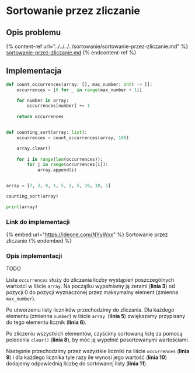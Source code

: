 # Sortowanie przez zliczanie

## Opis problemu

{% content-ref url="../../../../sortowanie/sortowanie-przez-zliczanie.md" %}
[sortowanie-przez-zliczanie.md](../../../../sortowanie/sortowanie-przez-zliczanie.md)
{% endcontent-ref %}

## Implementacja

```python
def count_occurrences(array: [], max_number: int) -> []:
    occurrences = [0 for _ in range(max_number + 1)]

    for number in array:
        occurrences[number] += 1
        
    return occurrences


def counting_sort(array: list):
    occurrences = count_occurrences(array, 100)

    array.clear()
    
    for i in range(len(occurrences)):
        for j in range(occurrences[i]):
            array.append(i)


array = [7, 3, 0, 1, 5, 2, 5, 19, 10, 5]

counting_sort(array)

print(array)
```

### Link do implementacji

{% embed url="https://ideone.com/NYyWxx" %}
Sortowanie przez zliczanie
{% endembed %}

### Opis implementacji

TODO

Lista `occurrences` służy do zliczania liczby wystąpień poszczególnych wartości w liście `array`. Na początku wypełniamy ją zerami (**linia 3**) od pozycji 0 do pozycji wyznaczonej przez maksymalny element (zmienna `max_number`).

Po utworzeniu listy liczników przechodzimy do zliczania. Dla każdego elementu (zmienna `number`) w liście `array `(**linia 5**) zwiększamy przypisany do tego elementu licznik (**linia 6**).

Po zliczeniu wszystkich elementów, czyścimy sortowaną listę za pomocą polecenia `clear()` (**linia 8**), by móc ją wypełnić posortowanymi wartościami.

Następnie przechodzimy przez wszystkie liczniki na liście `occurrences` (**linia 9**) i dla każdego licznika tyle razy ile wynosi jego wartość (**linia 10**) dodajemy odpowiednią liczbę do sortowanej listy (**linia 11**).
